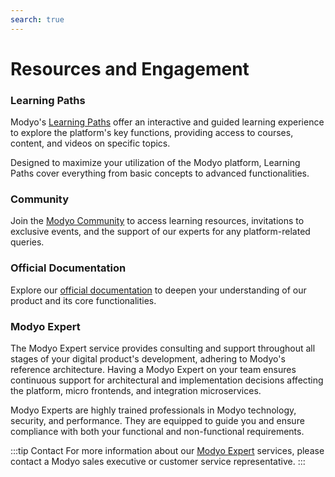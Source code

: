 ```yaml
---
search: true
---
```


# Resources and Engagement

### Learning Paths

Modyo's [Learning Paths](https://help.modyo.com/en/collections/3962662-learning-paths) offer an interactive and guided learning experience to explore the platform's key functions, providing access to courses, content, and videos on specific topics.

Designed to maximize your utilization of the Modyo platform, Learning Paths cover everything from basic concepts to advanced functionalities.

### Community

Join the [Modyo Community](https://www.modyo.com/community) to access learning resources, invitations to exclusive events, and the support of our experts for any platform-related queries.

### Official Documentation

Explore our [official documentation](/en/platform) to deepen your understanding of our product and its core functionalities.

### Modyo Expert

The Modyo Expert service provides consulting and support throughout all stages of your digital product's development, adhering to Modyo's reference architecture. Having a Modyo Expert on your team ensures continuous support for architectural and implementation decisions affecting the platform, micro frontends, and integration microservices.

Modyo Experts are highly trained professionals in Modyo technology, security, and performance. They are equipped to guide you and ensure compliance with both your functional and non-functional requirements.

:::tip Contact
For more information about our [Modyo Expert](https://modyo.com/services) services, please contact a Modyo sales executive or customer service representative.
:::